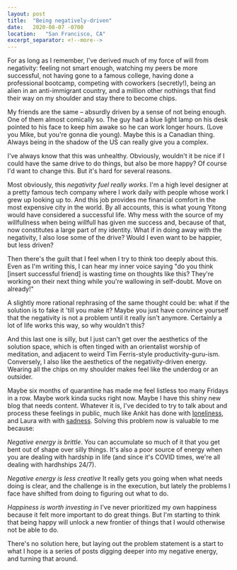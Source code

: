```yaml
---
layout: post
title:  "Being negatively-driven"
date:   2020-08-07 -0700
location:   "San Francisco, CA"
excerpt_separator: <!--more-->
---
```

For as long as I remember, I've derived much of my force of will from negativity: feeling not smart enough, watching my peers be more successful, not having gone to a famous college<!--more-->, having done a professional bootcamp, competing with coworkers (secretly!), being an alien in an anti-immigrant country, and a million other nothings that find their way on my shoulder and stay there to become chips.

My friends are the same – absurdly driven by a sense of not being enough. One of them almost comically so. The guy had a blue light lamp on his desk pointed to his face to keep him awake so he can work longer hours. (Love you Mike, but you're gonna die young). Maybe this is a Canadian thing. Always being in the shadow of the US can really give you a complex.

I've always know that this was unhealthy. Obviously, wouldn't it be nice if I could have the same drive to do things, but also be more happy? Of course I'd want to change this. But it's hard for several reasons.

Most obviously, this *negativity fuel really works*. I'm a high level designer at a pretty famous tech company where I work daily with people whose work I grew up looking up to. And this job provides me financial comfort in the most expensive city in the world. By all accounts, this is what young Yitong would have considered a successful life. Why mess with the source of my willfullness when being willfull has given me success and, because of that, now constitutes a large part of my identity. What if in doing away with the negativity, I also lose some of the drive? Would I even want to be happier, but less driven?

Then there's the guilt that I feel when I try to think too deeply about this. Even as I'm writing this, I can hear my inner voice saying "do you think [insert successful friend] is wasting time on thoughts like this? They're working on their next thing while you're wallowing in self-doubt. Move on already!"

A slightly more rational rephrasing of the same thought could be: what if the solution is to fake it 'till you make it? Maybe you just have convince yourself that the negativity is not a problem until it really isn't anymore. Certainly a lot of life works this way, so why wouldn't this?

And this last one is silly, but I just can't get over the aesthetics of the solution space, which is often tinged with an orientalist worship of meditation, and adjacent to weird Tim Ferris-style productivity-guru-ism. Conversely, I also like the aesthetics of the negativity-driven energy. Wearing all the chips on my shoulder makes feel like the underdog or an outsider.

Maybe six months of quarantine has made me feel listless too many Fridays in a row. Maybe work kinda sucks right now. Maybe I have this shiny new blog that needs content. Whatever it is, I've decided to try to talk about and process these feelings in public, much like Ankit has done with [loneliness][alone], and Laura with with [sadness][sad]. Solving this problem now is valuable to me because:

*Negative energy is brittle*. You can accumulate so much of it that you get bent out of shape over silly things. It's also a poor source of energy when you are dealing with hardship in life (and since it's COVID times, we're all dealing with hardhships 24/7).

*Negative energy is less creative* It really gets you going when what needs doing is clear, and the challenge is in the execution, but lately the problems I face have shifted from doing to figuring out what to do.

*Happiness is worth investing in* I've never prioritized my own happiness because it felt more important to do great things. But I'm starting to think that being happy will unlock a new frontier of things that I would otherwise not be able to do.

There's no solution here, but laying out the problem statement is a start to what I hope is a series of posts digging deeper into my negative energy, and turning that around.


[alone]:https://www.ankit.fyi/being-alone
[sad]:https://ldeming.posthaven.com/how-not-to-be-sad
